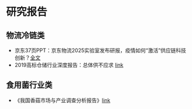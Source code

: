 # 研究报告

## 物流冷链类

* 京东37页PPT：京东物流2025实验室发布研报，疫情如何“激活”供应链科技创新？[全文](./jd-covid-report.md)
* 2019高标仓储行业深度报告：总体供不应求 [link](https://mp.weixin.qq.com/s/Ot9ZzQrU6MKGusfjqiZt-Q) 

## 食用菌行业类

* 《我国香菇市场与产业调查分析报告》[link](https://mp.weixin.qq.com/s/VbEA3Z0JIke9s7qpxe26MA)

  

